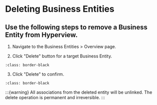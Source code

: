 # Deleting Business Entities

## Use the following steps to remove a Business Entity from Hyperview.

1.  Navigate to the Business Entities &gt; Overview page.

2.  Click "Delete" button for a target Business Entity.

```{image} /product/business-entities/media/deleting_business_entities/image1.jpeg
:class: border-black
```

3.  Click "Delete" to confirm.

```{image} /product/business-entities/media/deleting_business_entities/image2.jpeg
:class: border-black
```

:::{warning}
All associations from the deleted entity will be unlinked. The delete operation
is permanent and irreversible.
:::
